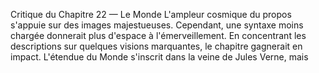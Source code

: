 Critique du Chapitre 22 — Le Monde L'ampleur cosmique du propos s'appuie sur des images majestueuses. Cependant, une syntaxe moins chargée donnerait plus d'espace à l'émerveillement. En concentrant les descriptions sur quelques visions marquantes, le chapitre gagnerait en impact. L'étendue du Monde s'inscrit dans la veine de Jules Verne, mais
